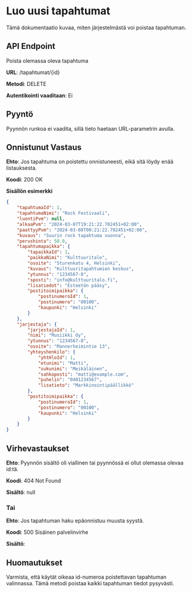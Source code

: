 # Luo uusi tapahtumat
Tämä dokumentaatio kuvaa, miten järjestelmästä voi poistaa tapahtuman.

## API Endpoint
Poista olemassa oleva tapahtuma

**URL**: /tapahtumat/{id}

**Metodi**: DELETE

**Autentikointi vaaditaan**: Ei

## Pyyntö
Pyynnön runkoa ei vaadita, sillä tieto haetaan URL-parametrin avulla.

## Onnistunut Vastaus
**Ehto**: Jos tapahtuma on poistettu onnistuneesti, eikä sitä löydy enää listauksesta.

**Koodi**: 200 OK

**Sisällön esimerkki**
```json
{
    "tapahtumaId": 1,
    "tapahtumaNimi": "Rock Festivaali",
    "luontiPvm": null,
    "alkaaPvm": "2024-03-07T19:21:22.702451+02:00",
    "paattyyPvm": "2024-03-08T00:21:22.702451+02:00",
    "kuvaus": "Suurin rock tapahtuma vuonna",
    "perushinta": 50.0,
    "tapahtumapaikka": {
        "tapaikkaId": 1,
        "paikkaNimi": "Kulttuuritalo",
        "osoite": "Sturenkatu 4, Helsinki",
        "kuvaus": "Kulttuuritapahtumien keskus",
        "ytunnus": "1234567-8",
        "sposti": "info@kulttuuritalo.fi",
        "lisatiedot": "Esteetön pääsy",
        "postitoimipaikka": {
            "postinumeroId": 1,
            "postinumero": "00100",
            "kaupunki": "Helsinki"
        }
    },
    "jarjestaja": {
        "jarjestajaId": 1,
        "nimi": "Musiikki Oy",
        "ytunnus": "1234567-8",
        "osoite": "Mannerheimintie 13",
        "yhteyshenkilo": {
            "yhtHloId": 1,
            "etunimi": "Matti",
            "sukunimi": "Meikäläinen",
            "sahkoposti": "matti@example.com",
            "puhelin": "0401234567",
            "lisatieto": "Markkinointipäällikkö"
        },
        "postitoimipaikka": {
            "postinumeroId": 1,
            "postinumero": "00100",
            "kaupunki": "Helsinki"
        }
    }
}
```
## Virhevastaukset
**Ehto**: Pyynnön sisältö oli viallinen tai pyynnössä ei ollut olemassa olevaa id:tä.

**Koodi**: 404 Not Found

**Sisältö**: null

### Tai
**Ehto**: Jos tapahtuman haku epäonnistuu muusta syystä.

**Koodi**: 500 Sisäinen palvelinvirhe

**Sisältö**: 

## Huomautukset
Varmista, että käytät oikeaa id-numeroa poistettavan tapahtuman valinnassa.
Tämä metodi poistaa kaikki tapahtuman tiedot pysyvästi.